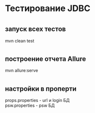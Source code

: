 <h1>Тестирование JDBC</h1>

# <h2>запуск всех тестов</h2>
mvn clean test

# <h2>построение отчета Allure</h2>
mvn allure:serve

# <h2>настройки в проперти</h2>
props.properties - url и login БД<br>
psw.properties - psw БД

